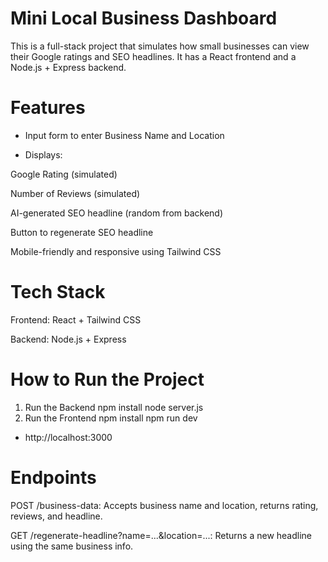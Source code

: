 # Mini Local Business Dashboard
This is a full-stack project that simulates how small businesses can view their Google ratings and SEO headlines. It has a React frontend and a Node.js + Express backend.

# Features
- Input form to enter Business Name and Location

- Displays:

Google Rating (simulated)

Number of Reviews (simulated)

AI-generated SEO headline (random from backend)

Button to regenerate SEO headline

Mobile-friendly and responsive using Tailwind CSS

# Tech Stack

Frontend: React + Tailwind CSS

Backend: Node.js + Express

# How to Run the Project 
1. Run the Backend
   npm install
   node server.js
2. Run the Frontend
   npm install
   npm run dev

- http://localhost:3000
   
# Endpoints 

POST /business-data: Accepts business name and location, returns rating, reviews, and headline.

GET /regenerate-headline?name=...&location=...: Returns a new headline using the same business info.

